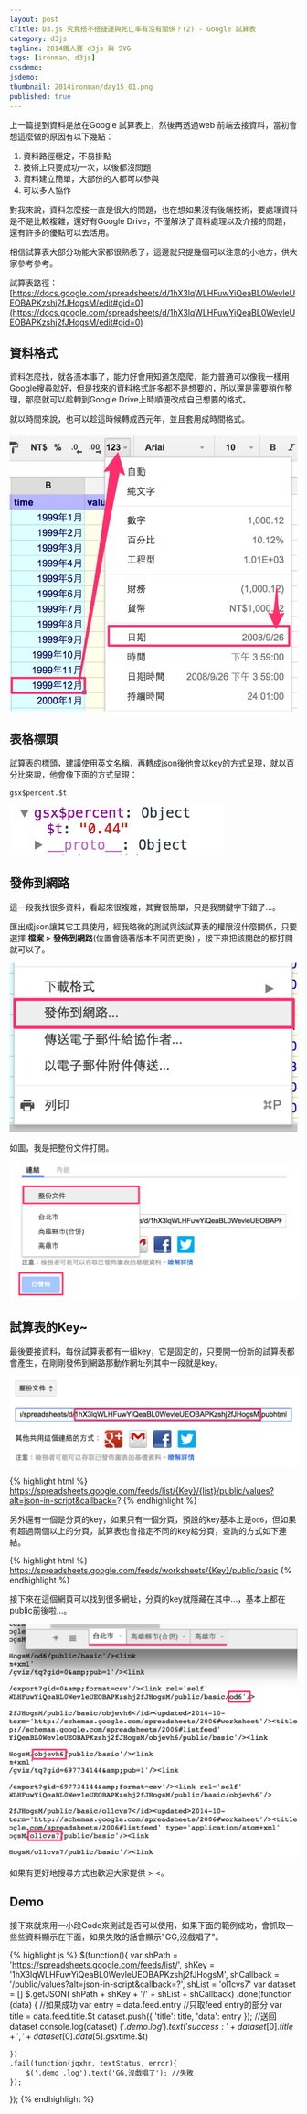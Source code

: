 ```yaml
---
layout: post
cTitle: D3.js 究竟搭不搭捷運與死亡率有沒有關係？(2) - Google 試算表
category: d3js
tagline: 2014鐵人賽 d3js 與 SVG
tags: [ironman, d3js]
cssdemo: 
jsdemo: 
thumbnail: 2014ironman/day15_01.png
published: true
---
```


上一篇提到資料是放在Google 試算表上，然後再透過web 前端去接資料，當初會想這麼做的原因有以下幾點：

1. 資料路徑穩定，不易掛點
2. 技術上只要成功一次，以後都沒問題
3. 資料建立簡單，大部份的人都可以參與
4. 可以多人協作

對我來說，資料怎麼接一直是很大的問題，也在想如果沒有後端技術，要處理資料是不是比較複雜，還好有Google Drive，不僅解決了資料處理以及介接的問題，還有許多的優點可以去活用。

<!-- more -->

相信試算表大部分功能大家都很熟悉了，這邊就只提幾個可以注意的小地方，供大家參考參考。

試算表路徑：[https://docs.google.com/spreadsheets/d/1hX3lqWLHFuwYiQeaBL0WevleUEOBAPKzshj2fJHogsM/edit#gid=0](https://docs.google.com/spreadsheets/d/1hX3lqWLHFuwYiQeaBL0WevleUEOBAPKzshj2fJHogsM/edit#gid=0)

## 資料格式

資料怎麼找，就各憑本事了，能力好會用知道怎麼爬，能力普通可以像我一樣用Google搜尋就好，但是找來的資料格式許多都不是想要的，所以還是需要稍作整理，那麼就可以趁轉到Google Drive上時順便改成自己想要的格式。

就以時間來說，也可以趁這時候轉成西元年，並且套用成時間格式。

![](/images/2014ironman/day16_01.png)

## 表格標頭

試算表的標頭，建議使用英文名稱，再轉成json後他會以key的方式呈現，就以百分比來說，他會像下面的方式呈現：

	gsx$percent.$t

![](/images/2014ironman/day16_02.png)


## 發佈到網路

這一段我找很多資料，看起來很複雜，其實很簡單，只是我關鍵字下錯了...。

匯出成json讓其它工具使用，經我略微的測試與該試算表的權限沒什麼關係，只要選擇 **檔案 > 發佈到網路**(位置會隨著版本不同而更換) ，接下來把該開啟的都打開就可以了。

![](/images/2014ironman/day16_04.png)

如圖，我是把整份文件打開。

![](/images/2014ironman/day16_03.png)

## 試算表的Key~

最後要接資料，每份試算表都有一組key，它是固定的，只要開一份新的試算表都會產生，在剛剛發佈到網路那動作網址列其中一段就是key。

![](/images/2014ironman/day16_05.png)

{% highlight html %}
https://spreadsheets.google.com/feeds/list/{Key}/{list}/public/values?alt=json-in-script&callback=?
{% endhighlight %}

另外還有一個是分頁的key，如果只有一個分頁，預設的key基本上是`od6`，但如果有超過兩個以上的分頁，試算表也會指定不同的key給分頁，查詢的方式如下連結。

{% highlight html %}
https://spreadsheets.google.com/feeds/worksheets/{Key}/public/basic
{% endhighlight %}

接下來在這個網頁可以找到很多網址，分頁的key就隱藏在其中...，基本上都在public前後啦...。

![](/images/2014ironman/day16_06.png)

如果有更好地搜尋方式也歡迎大家提供 > <。

## Demo

接下來就來用一小段Code來測試是否可以使用，如果下面的範例成功，會抓取一些些資料顯示在下面，如果失敗的話會顯示"GG,沒戲唱了"。

<div class="demo">
	<div class="log"></div>
</div>

{% highlight js %}
$(function(){
	var shPath = 'https://spreadsheets.google.com/feeds/list/',
	shKey = '1hX3lqWLHFuwYiQeaBL0WevleUEOBAPKzshj2fJHogsM',
	shCallback = '/public/values?alt=json-in-script&callback=?',
	shList = 'ol1cvs7'
	var dataset = []
	$.getJSON( shPath + shKey + '/' + shList + shCallback)
	.done(function (data) {	 //如果成功
		var entry = data.feed.entry //只取feed entry的部分
		var title = data.feed.title.$t
		dataset.push({
			'title': title,
			'data': entry
		}); //送回dataset
		console.log(dataset)
		$('.demo .log').text('success:' + dataset[0].title  + ',' + dataset[0].data[5].gsx$time.$t)

	})
	.fail(function(jqxhr, textStatus, error){
		$('.demo .log').text('GG,沒戲唱了'); //失敗
	});
});
{% endhighlight %}

<!-- 雖然有很多工具可以呈現這樣的資料，但是就以目前的主題我選擇d3js + Jquery。

資料在確定要哪些後，就把原始的資料轉貼到[Google Drive](https://docs.google.com/spreadsheets/d/1hX3lqWLHFuwYiQeaBL0WevleUEOBAPKzshj2fJHogsM/edit#gid=1272070461)，除了可以將資料統一格式外，也可以降低我對於跨網域的煩惱...。

資料上我以都市為單位拆成三個資料表，每個圖表都包含了id、時間、死亡人數、粗死亡率。

![](/images/2014ironman/day15_03.png)

接下來就開始串啦～，結果大概像下面這樣，Hover到點上，會顯示該時間點的資料。

#### 高雄市與台北市粗死亡率

<div class="demo" style="padding: 0">

	<div id="tooltip" class="hidden">
		
	</div>
</div>

*以上資料來源：[http://statis.moi.gov.tw/micst/stmain.jsp?sys=100](http://statis.moi.gov.tw/micst/stmain.jsp?sys=100)*

*高雄縣市合併時間(來源資料)：2011年1月*





## 結語

至於搭不搭捷運與死亡率有沒有關係，恩...可能研究不夠透徹，所以看不太出來，不過城鄉差距與死亡率關係倒是挺明顯的(可參考[http://statis.moi.gov.tw/micst/stmain.jsp?sys=100](http://statis.moi.gov.tw/micst/stmain.jsp?sys=100))，所以縣市合併以後，高雄市的死亡率確實有略微增高。

另外為什麼每年二、三月似乎死亡率高些...(抖)，尤其在2009年二月高很多，稍微有查詢一下，可能是經濟不景氣的關係([Wiki 2009台灣年表](http://zh.wikipedia.org/wiki/2009%E5%B9%B4%E8%87%BA%E7%81%A3))。

透過這些圖表，可以容易看到表格資料不易發現的地方，這或許也是圖像化迷人的點吧。
 -->


<script>
$(function(){
	var shPath = 'https://spreadsheets.google.com/feeds/list/',
	shKey = '1hX3lqWLHFuwYiQeaBL0WevleUEOBAPKzshj2fJHogsM',
	shCallback = '/public/values?alt=json-in-script&callback=?',
	shList = 'ol1cvs7'
	var dataset = []
	$.getJSON( shPath + shKey + '/' + shList + shCallback)
	.done(function (data) {	 //如果成功
		var entry = data.feed.entry //只取feed entry的部分
		var title = data.feed.title.$t
		dataset.push({
			'title': title,
			'data': entry
		}); //送回dataset
		console.log(dataset)
		$('.demo .log').text('success:' + dataset[0].title  + ',' + dataset[0].data[5].gsx$time.$t)

	})
	.fail(function(jqxhr, textStatus, error){
		$('.demo .log').text('GG,沒戲唱了'); //失敗
	});
});
</script>


